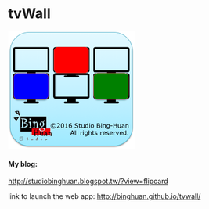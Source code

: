 # tvWall


<img src="Icon.png" width="auto" height="240"><br/>

<p><h4>My blog:</h4><a href="http://studiobinghuan.blogspot.tw/?view=flipcard">http://studiobinghuan.blogspot.tw/?view=flipcard</a></p>

link to launch the web app: <a href="http://binghuan.github.io/tvwall/" target="_blank">http://binghuan.github.io/tvwall/</a>

